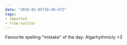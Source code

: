 ```yaml
---
date: "2019-02-05T16:48:47Z"
tags:
- imported
- from-twitter
---
```

Favourite spelling "mistake" of the day: Algarhythmicly &lt;3
